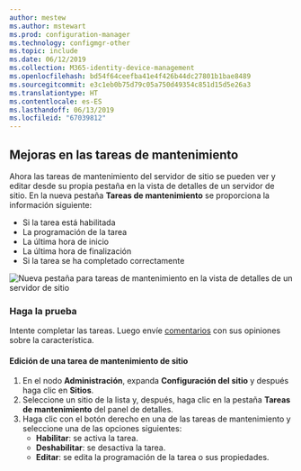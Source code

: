 ```yaml
---
author: mestew
ms.author: mstewart
ms.prod: configuration-manager
ms.technology: configmgr-other
ms.topic: include
ms.date: 06/12/2019
ms.collection: M365-identity-device-management
ms.openlocfilehash: bd54f64ceefba41e4f426b44dc27801b1bae8489
ms.sourcegitcommit: e3c1eb0b75d79c05a750d49354c851d15d5e26a3
ms.translationtype: HT
ms.contentlocale: es-ES
ms.lasthandoff: 06/13/2019
ms.locfileid: "67039812"
---
```

## <a name="improvements-to-maintenance-tasks"></a>Mejoras en las tareas de mantenimiento

Ahora las tareas de mantenimiento del servidor de sitio se pueden ver y editar desde su propia pestaña en la vista de detalles de un servidor de sitio. En la nueva pestaña **Tareas de mantenimiento** se proporciona la información siguiente:

- Si la tarea está habilitada
- La programación de la tarea
- La última hora de inicio
- La última hora de finalización
- Si la tarea se ha completado correctamente

![Nueva pestaña para tareas de mantenimiento en la vista de detalles de un servidor de sitio](../../media/3555894-maintenance-tasks.png)

### <a name="try-it-out"></a>Haga la prueba

Intente completar las tareas. Luego envíe [comentarios](/sccm/core/understand/find-help#product-feedback) con sus opiniones sobre la característica.

#### <a name="edit-a-site-maintenance-task"></a>Edición de una tarea de mantenimiento de sitio

1. En el nodo **Administración**, expanda **Configuración del sitio** y después haga clic en **Sitios**.
1. Seleccione un sitio de la lista y, después, haga clic en la pestaña **Tareas de mantenimiento** del panel de detalles.
1. Haga clic con el botón derecho en una de las tareas de mantenimiento y seleccione una de las opciones siguientes: 
     - **Habilitar**: se activa la tarea.
     - **Deshabilitar**: se desactiva la tarea.
     - **Editar**: se edita la programación de la tarea o sus propiedades.

